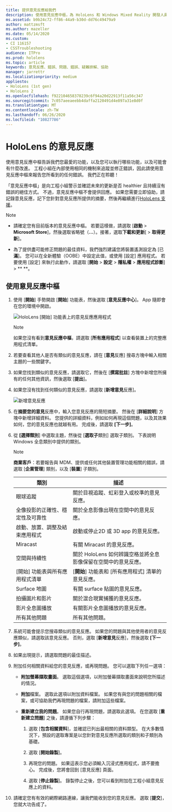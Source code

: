 ```yaml
---
title: 提供意見反應給我們
description: 使用意見反應中樞，為 HoloLens 和 Windows Mixed Reality 開發人員建立可操作的意見反應。
ms.assetid: b9b24c72-ff86-44a9-b30d-dd76c49479a9
author: mattzmsft
ms.author: mazeller
ms.date: 05/14/2020
ms.custom:
- CI 116157
- CSSTroubleshooting
audience: ITPro
ms.prod: hololens
ms.topic: article
keywords: 意見反應、錯誤、問題、錯誤、疑難排解、協助
manager: jarrettr
ms.localizationpriority: medium
appliesto:
- HoloLens (1st gen)
- HoloLens 2
ms.openlocfilehash: f922104658378239c6f94a20d22913f11a56c347
ms.sourcegitcommit: 7c057aeeaeebb4daffa2120491d4e897a31e8d0f
ms.translationtype: MT
ms.contentlocale: zh-TW
ms.lasthandoff: 06/26/2020
ms.locfileid: "10827786"
---
```

# HoloLens 的意見反應

使用意見反應中樞告訴我們您最愛的功能，以及您可以執行哪些功能，以及可能會有什麼改進。 工程小組在內部使用相同的機制來追蹤並修正錯誤，因此請使用意見反應中樞來報告您所看到的任何錯誤。 我們正在聆聽！

「意見反應中樞」是向工程小組警示並確認未來的更新是否 healthier 且持續沒有錯誤的絕佳方式。 不過，意見反應中樞不會提供回應。 如果您需要立即協助，請記錄意見反應，記下您針對意見反應所提供的摘要，然後再繼續進行[HoloLens 支援](https://support.microsoft.com/supportforbusiness/productselection?sapid=e9391227-fa6d-927b-0fff-f96288631b8f)。

> [!NOTE]  
>  
> - 請確定您有目前版本的意見反應中樞。 若要這樣做，請選取 [**啟動**  >  **Microsoft Store**]，然後選取省略號（**...**）。接著，選取**下載和更新**[  >  **取得更新**]。  
>  
> - 為了提供盡可能修正問題的最佳資料，我們強烈建議您將裝置遙測設定為 [已**滿**]。 您可以在全新體驗（OOBE）中設定此值，或使用 [設定] 應用程式。 若要使用 [設定] 來執行此動作，請選取 [**開始**  >  **設定**  >  **隱私權**  >  **應用程式診斷**]  >  ** **。

## 使用意見反應中樞

1. 使用 [**開始**] 手勢開啟 [**開始**] 功能表，然後選取 [**意見反應中心**]。 App 隨即會在您的環境中開啟。

   ![HoloLens [開始] 功能表上的意見反應應用程式](./images/hololens2-feedbackhub-tile.png)
   > [!NOTE]  
   > 如果您沒有看到**意見反應中樞**，請選取 [**所有應用程式**] 以查看裝置上的完整應用程式清單。

1. 若要查看其他人是否有類似的意見反應，請在 [**意見**反應] 搜尋方塊中輸入相關主題的一些關鍵字。
1. 如果您找到類似的意見反應，請選取它，然後在 [**撰寫批註**] 方塊中新增您所擁有的任何其他資訊，然後選取 [**提出**]。
1. 如果您沒有找到任何類似的意見反應，請選取 [**新增意見**反應]。

   ![新增意見反應](./images/hololens-feedback-1.png)

1. 在**摘要您的意見**反應中，輸入您意見反應的簡短摘要。 然後在 [**詳細說明**] 方塊中新增詳細資料。 您提供的詳細資料，例如如何再現這個問題，以及其效果如何，您的意見反應也就越有用。 完成後，請選取 **[下一步]**。

1. 從 **[選擇類別**] 中選取主題，然後從 [**選取子**類別] 選取子類別。 下表說明 Windows 全息類別中提供的類別。

   > [!NOTE]  
   > **商業客戶**：若要報告與 MDM、提供或任何其他裝置管理功能相關的錯誤，請選取 [**企業管理**] 類別，以及 [**裝置**] 子類別。

   |類別 |描述 |
   | --- | --- |
   |眼球追蹤 |關於目視追蹤、虹彩登入或校準的意見反應。 |
   |全像投影的正確性、穩定性及可靠性 |關於全息影像出現在空間中的意見反應。 |
   |啟動、放置、調整及結束應用程式 |啟動或停止2D 或 3D app 的意見反應。 |
   |Miracast |有關 Miracast 的意見反應。 |
   |空間與持續性 |關於 HoloLens 如何辨識空格並將全息影像保留在空間中的意見反應。 |
   |[開始] 功能表與所有應用程式清單 |[**開始**] 功能表和 [所有應用程式] 清單的意見反應。 |
   |Surface 地圖 |有關 surface 貼圖的意見反應。 |
   |拍攝圖片和影片 |關於混合現實捕獲的意見反應。 |
   |影片全息圖播放 |有關影片全息圖播放的意見反應。 |
   |所有其他問題 |所有其他問題。 |

1. 系統可能會提示您搜尋類似的意見反應。 如果您的問題與其他使用者的意見反應類似，請選取該意見反應。 否則，選取 [**新增意見**反應]，然後選取 **[下一步]**。

1. 如果出現提示，請選取問題的最佳描述。

1. 附加任何相關資料給您的意見反應，或再現問題。 您可以選取下列任一選項：

   - **附加螢幕擷取畫面**。 選取這個選項，以附加螢幕擷取畫面來說明您所描述的情況。
   - **附加**檔案。 選取此選項以附加資料檔案。 如果您有與您的問題相關的檔案，或可協助我們再現問題的檔案，請附加這些檔案。
   - **重新建立我的問題**。 如果您自行再現問題，請選取此選項。 在您選取 [**重新建立問題**] 之後，請遵循下列步驟：  

     1. 選取 [**包含相關資料**]，並確認已列出最相關的資料類型。 在大多數情況下，預設的選取專案是以您針對意見反應所選取的類別和子類別為基礎。  
     1. 選取 [**開始錄製**]。

     1. 再現您的問題。 如果這表示您必須輸入沉浸式應用程式，請不要擔心。 完成後，您將會回到 [意見反應] 頁面。
     1. 選取 [**停止錄製**]。 錄製停止之後，您可以看到附加在工程小組意見反應上的資料。

1. 請確定您有有效的網際網路連線，讓我們能收到您的意見反應。 選取 [**提交**]，您就大功告成了。
